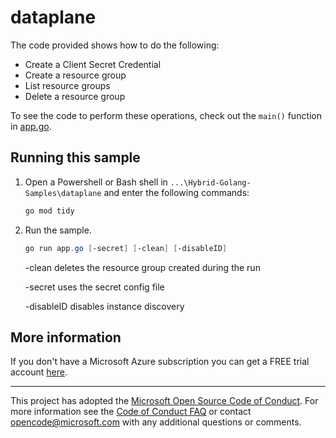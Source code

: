 # dataplane

The code provided shows how to do the following:

- Create a Client Secret Credential
- Create a resource group
- List resource groups
- Delete a resource group

To see the code to perform these operations,
check out the `main()` function in [app.go](app.go).

## Running this sample

1. Open a Powershell or Bash shell in `...\Hybrid-Golang-Samples\dataplane` and enter the following commands:

    ```powershell
    go mod tidy
    ```

1. Run the sample.

    ```powershell
    go run app.go [-secret] [-clean] [-disableID]
    ```

    -clean deletes the resource group created during the run

    -secret uses the secret config file

    -disableID disables instance discovery

## More information

If you don't have a Microsoft Azure subscription you can get a FREE trial account [here](http://go.microsoft.com/fwlink/?LinkId=330212).

---

This project has adopted the [Microsoft Open Source Code of Conduct](https://opensource.microsoft.com/codeofconduct/). For more information see the [Code of Conduct FAQ](https://opensource.microsoft.com/codeofconduct/faq/) or contact [opencode@microsoft.com](mailto:opencode@microsoft.com) with any additional questions or comments.
